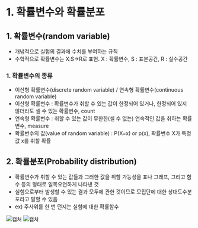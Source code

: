 # 1. 확률변수와 확률분포

## 1. 확률변수(random variable)

- 개념적으로 실험의 결과에 수치를 부여하는 규칙
- 수학적으로 확률변수는 X:S->R로 표현. X : 확률변수, S : 표본공간, R : 실수공간

### 1. 확률변수의 종류
- 이산형 확률변수(discrete random variable) / 연속형 확률변수(continuous random variable)
- 이산형 확률변수 : 확률변수가 취할 수 있는 값이 한정되어 있거나, 한정되어 있지 않더라도 셀 수 있는 확률변수, count
- 연속형 확률변수 : 취할 수 있는 값이 무한한(셀 수 없는) 연속적인 값을 취하는 확률변수, measure
- 확률변수의 값(value of random variable) : P(X=x) or p(x), 확률변수 X가 특정값 x를 취할 확률

## 2. 확률분포(Probability distribution)
- 확률변수가 취할 수 있는 값들과 그러한 값을 취할 가능성을 표나 그래프, 그리고 함수 등의 형태로 일목요연하게 나타낸 것
- 실험으로부터 발생할 수 있는 결과 모두에 관한 것이므로 모집단에 대한 상대도수분포라고 말할 수 있음
- ex) 주사위를 한 번 던지는 실험에 대한 확률함수

![캡처](https://user-images.githubusercontent.com/80622859/181433302-13f0cea2-de5d-4999-9a1c-8a8d20692083.PNG)
![캡처](https://user-images.githubusercontent.com/80622859/181433351-7a64e008-8e69-4535-a9db-176b8749c749.PNG)

